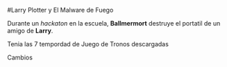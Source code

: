 #Larry Plotter y El Malware de Fuego

Durante un *hackaton* en la escuela, **Ballmermort** destruye el portatil de un amigo de **Larry**.

Tenia las 7 tempordad de Juego de Tronos descargadas


Cambios
